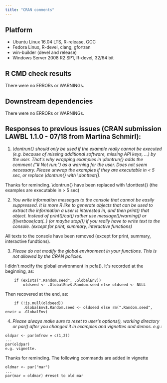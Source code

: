 ```yaml
---
title: "CRAN comments"
---
```


## Platform
* Ubuntu Linux 16.04 LTS, R-release, GCC
* Fedora Linux, R-devel, clang, gfortran
* win-builder (devel and release)
* Windows Server 2008 R2 SP1, R-devel, 32/64 bit

## R CMD check results
There were no ERRORs or WARNINGs. 

## Downstream dependencies
There were no ERRORs or WARNINGs. 

## Responses to previous issues (CRAN submission LAWBL 1.1.0 - 07/18 from Martina Schmirl):
1. *\\dontrun{} should only be used if the example really cannot be executed (e.g. because of missing additional software, missing API keys, ...) by the user. That's why wrapping examples in \\dontrun{} adds the comment ("# Not run:") as a warning for the user. Does not seem necessary. Please unwrap the examples if they are executable in < 5 sec, or replace \\dontrun{} with \\donttest{}.*

Thanks for reminding. \\dontrun{} have been replaced with \\donttest{} (the examples are executable in > 5 sec)

2. *You write information messages to the console that cannot be easily suppressed. It is more R like to generate objects that can be used to extract the information a user is interested in, and then print() that object. Instead of print()/cat() rather use message()/warning() or if(verbose)cat(..) (or maybe stop()) if you really have to write text to the console. (except for print, summary, interactive functions)*

All texts to the console have been removed (except for print, summary, interactive fundtions).

3. *Please do not modify the global environment in your functions. This is not allowed by the CRAN policies.*


I didn't modify the global environment in pcfa(). It's recorded at the beginning, as:

```
    if (exists(".Random.seed", .GlobalEnv))
        oldseed <- .GlobalEnv$.Random.seed else oldseed <- NULL
```

Then recovered at the end, as:

```
    if (!is.null(oldseed))
        .GlobalEnv$.Random.seed <- oldseed else rm(".Random.seed", envir = .GlobalEnv)
```

4. *Please always make sure to reset to user's options(), working directory or par() after you changed it in examples and vignettes and demos. e.g.:*
```
oldpar <- par(mfrow = c(1,2))
...
par(oldpar)
e.g. vignette.
```

Thanks for reminding. The following commands are added in vignette

```
oldmar <- par("mar")
...
par(mar = oldmar) #reset to old mar
```
     


